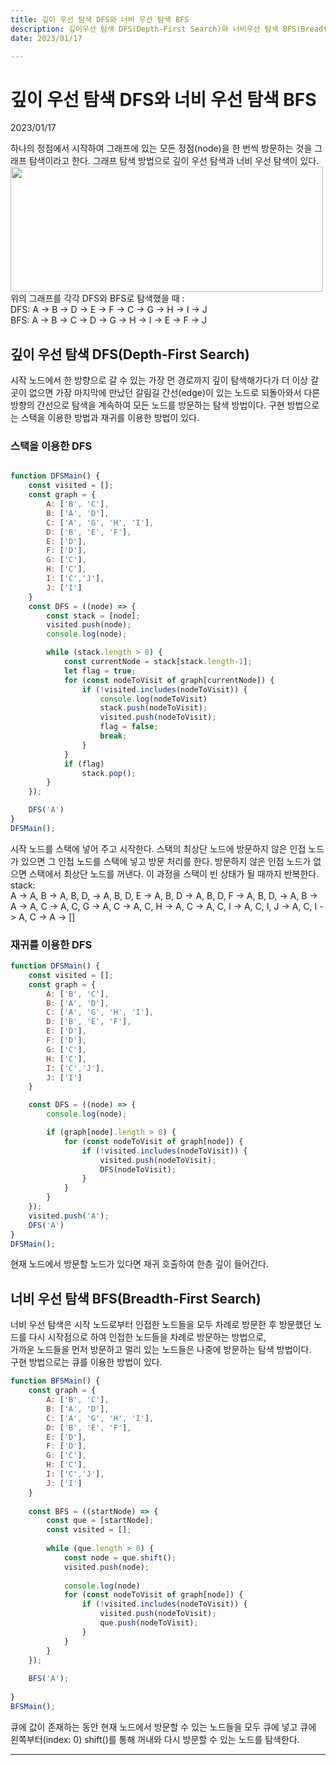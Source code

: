 ```yaml
---
title: 깊이 우선 탐색 DFS와 너비 우선 탐색 BFS
description: 깊이우선 탐색 DFS(Depth-First Search)와 너비우선 탐색 BFS(Breadth-Frist Search)에 대해서
date: 2023/01/17

---
```


# 깊이 우선 탐색 DFS와 너비 우선 탐색 BFS
<div class="flex justify-end text-sm mr-4">2023/01/17</div>  

하나의 정점에서 시작하여 그래프에 있는 모든 정점(node)을 한 번씩 방문하는 것을 그래프 탐색이라고 한다. 그래프 탐색 방법으로 깊이 우선 탐색과 너비 우선 탐색이 있다.
<img src="/algorithms/dfsBfs/1.png" width="500" height="200"/>
위의 그래프를 각각 DFS와 BFS로 탐색했을 때 :  
DFS: A -> B -> D -> E -> F -> C -> G -> H -> I -> J  
BFS: A -> B -> C -> D -> G -> H -> I -> E -> F -> J

## 깊이 우선 탐색 DFS(Depth-First Search)
시작 노드에서 한 방향으로 갈 수 있는 가장 먼 경로까지 깊이 탐색해가다가 더 이상 갈 곳이 없으면 가장 마지막에 만났던 갈림길 간선(edge)이 있는 노드로 되돌아와서 다른 방향의 간선으로 탐색을 계속하여 모든 노드를 방문하는 탐색 방법이다.
구현 방법으로는 스택을 이용한 방법과 재귀를 이용한 방법이 있다.

### 스택을 이용한 DFS
```js

function DFSMain() {
    const visited = [];
    const graph = {
        A: ['B', 'C'],
        B: ['A', 'D'],
        C: ['A', 'G', 'H', 'I'],
        D: ['B', 'E', 'F'],
        E: ['D'],
        F: ['D'],
        G: ['C'],
        H: ['C'],
        I: ['C','J'],
        J: ['I']
    }
    const DFS = ((node) => {
        const stack = [node];
        visited.push(node);
        console.log(node);

        while (stack.length > 0) {
            const currentNode = stack[stack.length-1];
            let flag = true;
            for (const nodeToVisit of graph[currentNode]) {
                if (!visited.includes(nodeToVisit)) {
                    console.log(nodeToVisit)
                    stack.push(nodeToVisit);
                    visited.push(nodeToVisit);
                    flag = false;
                    break;
                }
            }
            if (flag) 
                stack.pop();
        }
    });

    DFS('A')
}
DFSMain();
```
시작 노드를 스택에 넣어 주고 시작한다.
스택의 최상단 노드에 방문하지 않은 인접 노드가 있으면 그 인접 노드를 스택에 넣고 방문 처리를 한다.
방문하지 않은 인접 노드가 없으면 스택에서 최상단 노드를 꺼낸다. 이 과정을 스택이 빈 상태가 될 때까지 반복한다.   
stack:  
A -> A, B -> A, B, D, -> A, B, D, E -> A, B, D -> A, B, D, F -> A, B, D, -> A, B -> A -> A, C -> A, C, G -> A, C -> A, C, H -> A, C -> A, C, I -> A, C, I, J -> A, C, I -> A, C -> A -> \[]


### 재귀를 이용한 DFS
```js
function DFSMain() {
    const visited = [];
    const graph = {
        A: ['B', 'C'],
        B: ['A', 'D'],
        C: ['A', 'G', 'H', 'I'],
        D: ['B', 'E', 'F'],
        E: ['D'],
        F: ['D'],
        G: ['C'],
        H: ['C'],
        I: ['C','J'],
        J: ['I']
    }

    const DFS = ((node) => {
        console.log(node);

        if (graph[node].length > 0) {
            for (const nodeToVisit of graph[node]) {
                if (!visited.includes(nodeToVisit)) {
                    visited.push(nodeToVisit);
                    DFS(nodeToVisit);
                }
            }
        }
    });
    visited.push('A');
    DFS('A')
}
DFSMain();
```
현재 노드에서 방문할 노드가 있다면 재귀 호출하여 한층 깊이 들어간다.


## 너비 우선 탐색 BFS(Breadth-First Search)
너비 우선 탐색은 시작 노드로부터 인접한 노드들을 모두 차례로 방문한 후 방문했던 노드를 다시 시작점으로 하여 인접한 노드들을 차례로 방문하는 방법으로,  
가까운 노드들을 먼저 방문하고 멀리 있는 노드들은 나중에 방문하는 탐색 방법이다.  
구현 방법으로는 큐를 이용한 방법이 있다.
```js
function BFSMain() {
    const graph = {
        A: ['B', 'C'],
        B: ['A', 'D'],
        C: ['A', 'G', 'H', 'I'],
        D: ['B', 'E', 'F'],
        E: ['D'],
        F: ['D'],
        G: ['C'],
        H: ['C'],
        I: ['C','J'],
        J: ['I']
    }
    
    const BFS = ((startNode) => {
        const que = [startNode];
        const visited = [];
    
        while (que.length > 0) {
            const node = que.shift();
            visited.push(node);
    
            console.log(node)
            for (const nodeToVisit of graph[node]) {
                if (!visited.includes(nodeToVisit)) {
                    visited.push(nodeToVisit);
                    que.push(nodeToVisit);
                }
            }
        }
    });
    
    BFS('A');
    
}
BFSMain();
```
큐에 값이 존재하는 동안 현재 노드에서 방문할 수 있는 노드들을 모두 큐에 넣고 큐에 왼쪽부터(index: 0) shift()를 통해 꺼내와 다시 방문할 수 있는 노드를 탐색한다.

---